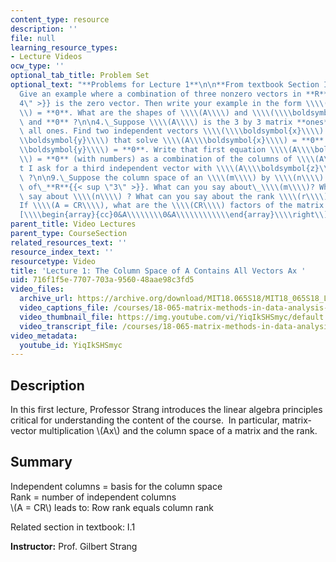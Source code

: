 ```yaml
---
content_type: resource
description: ''
file: null
learning_resource_types:
- Lecture Videos
ocw_type: ''
optional_tab_title: Problem Set
optional_text: "**Problems for Lecture 1**\n\n**From textbook Section I.1**\n\n1.\_\
  Give an example where a combination of three nonzero vectors in **R**{{< sup \"\
  4\" >}} is the zero vector. Then write your example in the form \\\\(A\\\\boldsymbol{x}\\\
  \\) = **0**. What are the shapes of \\\\(A\\\\) and \\\\(\\\\boldsymbol{x}\\\\)\
  \ and **0** ?\n\n4.\_Suppose \\\\(A\\\\) is the 3 by 3 matrix **ones**(3, 3) of\
  \ all ones. Find two independent vectors \\\\(\\\\boldsymbol{x}\\\\) and \\\\(\\\
  \\boldsymbol{y}\\\\) that solve \\\\(A\\\\boldsymbol{x}\\\\) = **0** and \\\\(A\\\
  \\boldsymbol{y}\\\\) = **0**. Write that first equation \\\\(A\\\\boldsymbol{x}\\\
  \\) = **0** (with numbers) as a combination of the columns of \\\\(A\\\\). Why don\u2019\
  t I ask for a third independent vector with \\\\(A\\\\boldsymbol{z}\\\\) = **0**\
  \ ?\n\n9.\_Suppose the column space of an \\\\(m\\\\) by \\\\(n\\\\) matrix is all\
  \ of\_**R**{{< sup \"3\" >}}. What can you say about\_\\\\(m\\\\)? What can you\
  \ say about \\\\(n\\\\) ? What can you say about the rank \\\\(r\\\\) ?\n\n18.\_\
  If \\\\(A = CR\\\\), what are the \\\\(CR\\\\) factors of the matrix \\\\(\\\\left\\\
  [\\\\begin{array}{cc}0&A\\\\\\\\0&A\\\\\\\\\\\\end{array}\\\\right\\]\\\\) \uFF1F"
parent_title: Video Lectures
parent_type: CourseSection
related_resources_text: ''
resource_index_text: ''
resourcetype: Video
title: 'Lecture 1: The Column Space of A Contains All Vectors Ax '
uid: 716f1f5e-7707-703a-9560-48aae98c3fd5
video_files:
  archive_url: https://archive.org/download/MIT18.065S18/MIT18_065S18_Lecture01_300k.mp4
  video_captions_file: /courses/18-065-matrix-methods-in-data-analysis-signal-processing-and-machine-learning-spring-2018/03ac9f7e2c51585aa8244940edc561fe_YiqIkSHSmyc.vtt
  video_thumbnail_file: https://img.youtube.com/vi/YiqIkSHSmyc/default.jpg
  video_transcript_file: /courses/18-065-matrix-methods-in-data-analysis-signal-processing-and-machine-learning-spring-2018/b8b5f468f28090f3a308a28757612bbe_YiqIkSHSmyc.pdf
video_metadata:
  youtube_id: YiqIkSHSmyc
---
```


Description
-----------

In this first lecture, Professor Strang introduces the linear algebra principles critical for understanding the content of the course.  In particular, matrix-vector multiplication \\(Ax\\) and the column space of a matrix and the rank.

Summary
-------

Independent columns = basis for the column space  
Rank = number of independent columns  
\\(A = CR\\) leads to: Row rank equals column rank

Related section in textbook: I.1

**Instructor:** Prof. Gilbert Strang